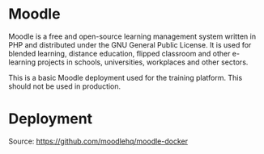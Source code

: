 # Moodle

Moodle is a free and open-source learning management system written in PHP and distributed under the GNU General Public License. It is used for blended learning, distance education, flipped classroom and other e-learning projects in schools, universities, workplaces and other sectors.

This is a basic Moodle deployment used for the training platform. This should not be used in production.

# Deployment

Source: https://github.com/moodlehq/moodle-docker

